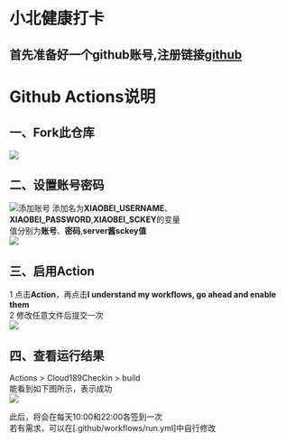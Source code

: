 # 小北健康打卡
## **首先准备好一个github账号,注册链接[github](https://github.com/)**

# Github Actions说明
## 一、Fork此仓库
![](http://tu.yaohuo.me/imgs/2020/06/f059fe73afb4ef5f.png)
## 二、设置账号密码
![添加账号](https://i.loli.net/2021/02/05/KrHSRJk3xYAdGy5.png)
添加名为**XIAOBEI_USERNAME**、**XIAOBEI_PASSWORD**,**XIAOBEI_SCKEY**的变量  
值分别为**账号**、**密码**,**server酱sckey值**  
![](http://tu.yaohuo.me/imgs/2020/06/748bf9c0ca6143cd.png)

## 三、启用Action
1 点击**Action**，再点击**I understand my workflows, go ahead and enable them**  
2 修改任意文件后提交一次  
![](http://tu.yaohuo.me/imgs/2020/06/34ca160c972b9927.png)

## 四、查看运行结果
Actions > Cloud189Checkin > build  
能看到如下图所示，表示成功  
![](http://tu.yaohuo.me/imgs/2020/06/b9e596c99f3835e0.png)

此后，将会在每天10:00和22:00各签到一次  
若有需求，可以在[.github/workflows/run.yml]中自行修改 
